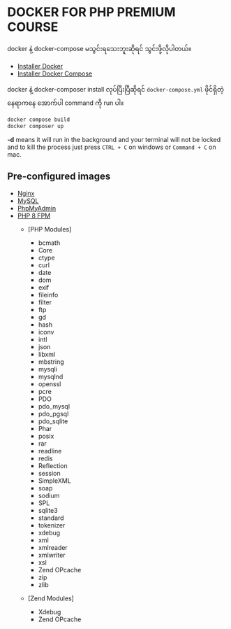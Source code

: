 # DOCKER FOR PHP PREMIUM COURSE

docker နဲ့ docker-compose မသွင်းရသေးဘူးဆိုရင် သွင်းဖို့လိုပါတယ်။

- [Installer Docker](https://docs.docker.com/install/)
- [Installer Docker Compose](https://docs.docker.com/compose/install/)

docker နဲ့ docker-composer install လုပ်ပြီးပြီဆိုရင် `docker-compose.yml` ဖိုင်ရှိတဲ့ နေရာကနေ အောက်ပါ command ကို run ပါ။

```bash
docker compose build
docker composer up
```
**-d** means it will run in the background and your terminal will not be locked and to kill the process just
press `CTRL + C` on windows or `Command + C` on mac.

## Pre-configured images

- [Nginx](https://www.nginx.com/)
- [MySQL](https://www.mysql.com/)
- [PhpMyAdmin](https://www.phpmyadmin.net/)
- [PHP 8 FPM](https://php.net/)
  - [PHP Modules]
    - bcmath
    - Core
    - ctype
    - curl
    - date
    - dom
    - exif
    - fileinfo
    - filter
    - ftp
    - gd
    - hash
    - iconv
    - intl
    - json
    - libxml
    - mbstring
    - mysqli
    - mysqlnd
    - openssl
    - pcre
    - PDO
    - pdo_mysql
    - pdo_pgsql
    - pdo_sqlite
    - Phar
    - posix
    - rar
    - readline
    - redis
    - Reflection
    - session
    - SimpleXML
    - soap
    - sodium
    - SPL
    - sqlite3
    - standard
    - tokenizer
    - xdebug
    - xml
    - xmlreader
    - xmlwriter
    - xsl
    - Zend OPcache
    - zip
    - zlib

  - [Zend Modules]
    - Xdebug
    - Zend OPcache

